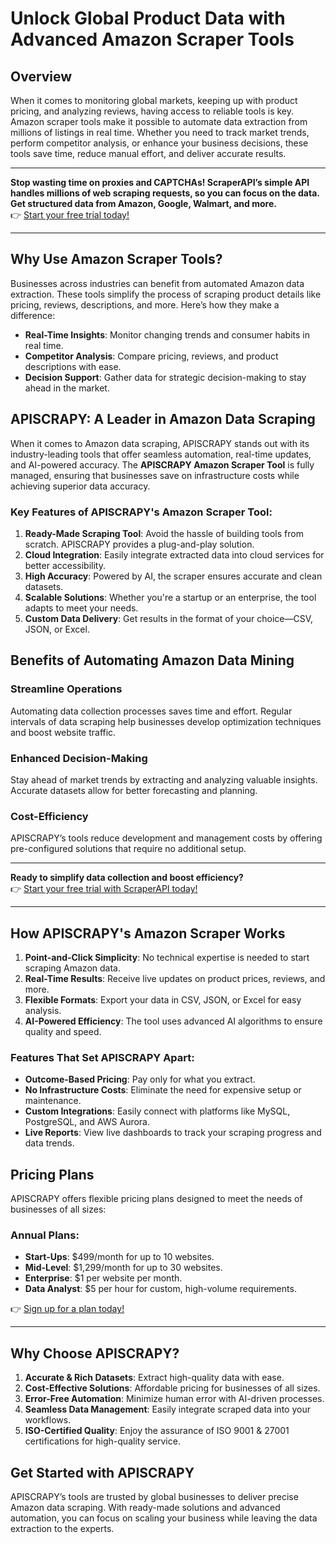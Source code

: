 # Unlock Global Product Data with Advanced Amazon Scraper Tools

## Overview

When it comes to monitoring global markets, keeping up with product pricing, and analyzing reviews, having access to reliable tools is key. Amazon scraper tools make it possible to automate data extraction from millions of listings in real time. Whether you need to track market trends, perform competitor analysis, or enhance your business decisions, these tools save time, reduce manual effort, and deliver accurate results.

---

**Stop wasting time on proxies and CAPTCHAs! ScraperAPI’s simple API handles millions of web scraping requests, so you can focus on the data. Get structured data from Amazon, Google, Walmart, and more.**  
👉 [Start your free trial today!](https://bit.ly/Scraperapi)

---

## Why Use Amazon Scraper Tools?

Businesses across industries can benefit from automated Amazon data extraction. These tools simplify the process of scraping product details like pricing, reviews, descriptions, and more. Here’s how they make a difference:

- **Real-Time Insights**: Monitor changing trends and consumer habits in real time.  
- **Competitor Analysis**: Compare pricing, reviews, and product descriptions with ease.  
- **Decision Support**: Gather data for strategic decision-making to stay ahead in the market.

## APISCRAPY: A Leader in Amazon Data Scraping

When it comes to Amazon data scraping, APISCRAPY stands out with its industry-leading tools that offer seamless automation, real-time updates, and AI-powered accuracy. The **APISCRAPY Amazon Scraper Tool** is fully managed, ensuring that businesses save on infrastructure costs while achieving superior data accuracy.

### Key Features of APISCRAPY's Amazon Scraper Tool:

1. **Ready-Made Scraping Tool**: Avoid the hassle of building tools from scratch. APISCRAPY provides a plug-and-play solution.  
2. **Cloud Integration**: Easily integrate extracted data into cloud services for better accessibility.  
3. **High Accuracy**: Powered by AI, the scraper ensures accurate and clean datasets.  
4. **Scalable Solutions**: Whether you're a startup or an enterprise, the tool adapts to meet your needs.  
5. **Custom Data Delivery**: Get results in the format of your choice—CSV, JSON, or Excel.

## Benefits of Automating Amazon Data Mining

### Streamline Operations
Automating data collection processes saves time and effort. Regular intervals of data scraping help businesses develop optimization techniques and boost website traffic.

### Enhanced Decision-Making
Stay ahead of market trends by extracting and analyzing valuable insights. Accurate datasets allow for better forecasting and planning.

### Cost-Efficiency
APISCRAPY’s tools reduce development and management costs by offering pre-configured solutions that require no additional setup.

---

**Ready to simplify data collection and boost efficiency?**  
👉 [Start your free trial with ScraperAPI today!](https://bit.ly/Scraperapi)

---

## How APISCRAPY's Amazon Scraper Works

1. **Point-and-Click Simplicity**: No technical expertise is needed to start scraping Amazon data.  
2. **Real-Time Results**: Receive live updates on product prices, reviews, and more.  
3. **Flexible Formats**: Export your data in CSV, JSON, or Excel for easy analysis.  
4. **AI-Powered Efficiency**: The tool uses advanced AI algorithms to ensure quality and speed.

### Features That Set APISCRAPY Apart:
- **Outcome-Based Pricing**: Pay only for what you extract.  
- **No Infrastructure Costs**: Eliminate the need for expensive setup or maintenance.  
- **Custom Integrations**: Easily connect with platforms like MySQL, PostgreSQL, and AWS Aurora.  
- **Live Reports**: View live dashboards to track your scraping progress and data trends.  

## Pricing Plans

APISCRAPY offers flexible pricing plans designed to meet the needs of businesses of all sizes:

### Annual Plans:
- **Start-Ups**: $499/month for up to 10 websites.  
- **Mid-Level**: $1,299/month for up to 30 websites.  
- **Enterprise**: $1 per website per month.  
- **Data Analyst**: $5 per hour for custom, high-volume requirements.  

👉 [Sign up for a plan today!](https://apiscrapy.com/amazon-scraper-tool/#mc_embed_signup)

---

## Why Choose APISCRAPY?

1. **Accurate & Rich Datasets**: Extract high-quality data with ease.  
2. **Cost-Effective Solutions**: Affordable pricing for businesses of all sizes.  
3. **Error-Free Automation**: Minimize human error with AI-driven processes.  
4. **Seamless Data Management**: Easily integrate scraped data into your workflows.  
5. **ISO-Certified Quality**: Enjoy the assurance of ISO 9001 & 27001 certifications for high-quality service.

## Get Started with APISCRAPY

APISCRAPY’s tools are trusted by global businesses to deliver precise Amazon data scraping. With ready-made solutions and advanced automation, you can focus on scaling your business while leaving the data extraction to the experts.

